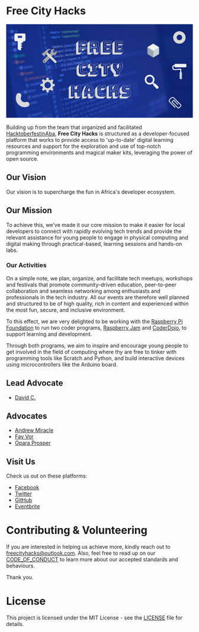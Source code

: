 # Free City Hacks

![Free City Hacks](files/img/icon-fch.jpg "icon-fch")

Building up from the team that organized and facilitated [HacktoberfestinAba](https://HacktoberfestinAba.github.io), **Free City Hacks** is structured as a developer-focused platform that works to provide access to 'up-to-date' digital learning resources and support for the exploration and use of top-notch programming environments and magical maker kits, leveraging the power of open source.

## Our Vision

Our vision is to supercharge the fun in Africa's developer ecosystem.

## Our Mission

To achieve this, we've made it our core mission to make it easier for local developers to connect with rapidly evolving tech trends and provide the relevant assistance for young people to engage in physical computing and digital making through practical-based, learning sessions and hands-on labs.

### Our Activities

On a simple note, we plan, organize, and facilitate tech meetups, workshops and festivals that promote community-driven education, peer-to-peer collaboration and seamless networking among enthusiasts and professionals in the tech industry. All our events are therefore well planned and structured to be of high quality, rich in content and experienced within the most fun, secure, and inclusive environment.

To this effect, we are very delighted to be working with the [Raspberry Pi Foundation](https://raspberrypi.org) to run two coder programs, [Raspberry Jam](https://raspberrypi.org/jam) and [CoderDojo](https://coderdojo.com), to support learning and development.

Through both programs, we aim to inspire and encourage young people to get involved in the field of computing where thy are free to tinker with programming tools like Scratch and Python, and build interactive devices using microcontrollers like the Arduino board.

 ## Lead Advocate

 * [David C.](https://github.com/davidconoh)
 
 ## Advocates

 * [Andrew Miracle](https://github.com/koolamusic)
 * [Fay Vor](https://github.com/phavor)
 * [Opara Prosper](https://github.com/OPARA-PROSPER)


 ## Visit Us

Check us out on these platforms:

 * [Facebook](https://facebook.com/freecityhacks)
 * [Twitter](https://twitter.com/freecityhacks)
 * [GitHub](https://github.com/freecityhacks)
 * [Eventbrite](https://freecityhacks.eventbrite.com)
 
 # Contributing & Volunteering

If you are interested in helping us achieve more, kindly reach out to [freecityhacks@outlook.com](mailto://freecityhacks@outlook.com). Also, feel free to read up on our [CODE_OF_CONDUCT](https://github.com/freecityhacks/fch-docs/blob/master/CODE_OF_CONDUCT.md) to learn more about our accepted standards and behaviours.

Thank you.

 # License

This project is licensed under the MIT License - see the [LICENSE](https://github.com/freecityhacks/fch-docs/blob/master/LICENSE) file for details.